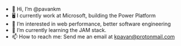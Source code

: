 - 👋 Hi, I’m @pavankm
- 🖥️ I currently work at Microsoft, building the Power Platform
- 👀 I’m interested in web performance, better software engineering
- 🌱 I’m currently learning the JAM stack.
- 📫 How to reach me: Send me an email at kpavan@protonmail.com

<!---
pavankm/pavankm is a ✨ special ✨ repository because its `README.md` (this file) appears on your GitHub profile.
You can click the Preview link to take a look at your changes.
--->
